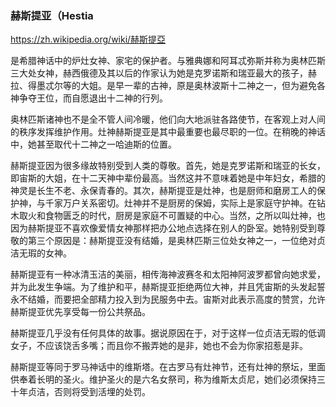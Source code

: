 ### 赫斯提亚（Hestia
https://zh.wikipedia.org/wiki/赫斯提亞

是希腊神话中的炉灶女神、家宅的保护者。与雅典娜和阿耳忒弥斯并称为奥林匹斯三大处女神，赫西俄德及其以后的作家认为她是克罗诺斯和瑞亚最大的孩子，赫拉、得墨忒尔等的大姐。是早一辈的古神，原是奥林波斯十二神之一，但为避免各神争夺王位，而自愿退出十二神的行列。

奥林匹斯诸神也不是全不管人间冷暖，他们向大地派驻各路使节，在客观上对人间的秩序发挥维护作用。灶神赫斯提亚是其中最重要也最尽职的一位。在稍晚的神话中，她甚至取代十二神之一哈迪斯的位置。

赫斯提亚因为很多缘故特别受到人类的尊敬。首先，她是克罗诺斯和瑞亚的长女，即宙斯的大姐，在十二天神中辈份最高。当然这并不意味着她是中年妇女，希腊的神灵是长生不老、永保青春的。其次，赫斯提亚是灶神，也是厨师和磨房工人的保护神，与千家万户关系密切。灶神并不是厨房的保姆，实际上是家庭守护神。在钻木取火和食物匮乏的时代，厨房是家庭不可置疑的中心。当然，之所以叫灶神，也因为赫斯提亚不喜欢像爱情女神那样把办公地点选择在别人的卧室。她特别受到尊敬的第三个原因是：赫斯提亚没有结婚，是奥林匹斯三位处女神之一，一位绝对贞洁无瑕的女神。

赫斯提亚有一种冰清玉洁的美丽，相传海神波赛冬和太阳神阿波罗都曾向她求爱，并为此发生争端。为了维护和平，赫斯提亚拒绝两位大神，并且凭宙斯的头发起誓永不结婚，而要把全部精力投入到为民服务中去。宙斯对此表示高度的赞赏，允许赫斯提亚优先享受每一份公共祭品。

赫斯提亚几乎没有任何具体的故事。据说原因在于，对于这样一位贞洁无瑕的低调女子，不应该饶舌多嘴；而且你不搬弄她的是非，她也不会为你家招惹是非。

赫斯提亚等同于罗马神话中的维斯塔。在古罗马有灶神节，还有灶神的祭坛，里面供奉着长明的圣火。维护圣火的是六名女祭司，称为维斯太贞尼，她们必须保持三十年贞洁，否则将受到活埋的处罚。
